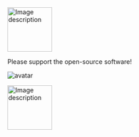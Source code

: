 <img src="https://img1.baidu.com/it/u=4124683819,412773562&fm=253&fmt=auto&app=120&f=JPEG?w=490&h=307" alt="Image description" width="100" height="100" />


Please support the open-source software! 

![avatar](https://www.zotero.org/static/images/promote/zotero-logo-128x31.png)

<img src="https://www.mozilla.org/media/img/trademarks/mozilla-logo-tm.731d4dab7347.svg" alt="Image description" width="100" height="100" />
